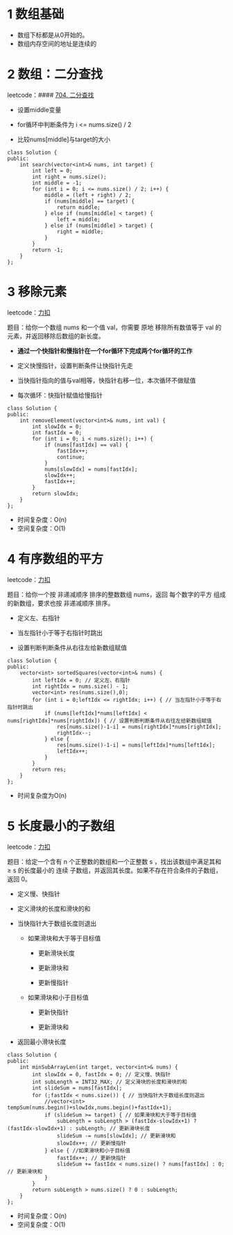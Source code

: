 # 1  数组基础

- 数组下标都是从0开始的。
- 数组内存空间的地址是连续的

# 2  数组：二分查找

leetcode：#### [704. 二分查找](https://leetcode.cn/problems/binary-search/)

- 设置middle变量

- for循环中判断条件为 i <= nums.size() / 2

- 比较nums[middle]与target的大小

```
class Solution {
public:
    int search(vector<int>& nums, int target) {
        int left = 0;
        int right = nums.size();
        int middle = -1;
        for (int i = 0; i <= nums.size() / 2; i++) {
            middle = (left + right) / 2;
            if (nums[middle] == target) {
                return middle;
            } else if (nums[middle] < target) {
                left = middle;
            } else if (nums[middle] > target) {
                right = middle;
            }
        }
        return -1;
    }
};
```

# 3  移除元素

leetcode：[力扣](https://leetcode.cn/problems/remove-element/)

题目：给你一个数组 nums 和一个值 val，你需要 原地 移除所有数值等于 val 的元素，并返回移除后数组的新长度。

- **通过一个快指针和慢指针在一个for循环下完成两个for循环的工作**

- 定义快慢指针，设置判断条件让快指针先走

- 当快指针指向的值与val相等，快指针右移一位，本次循环不做赋值

- 每次循环：快指针赋值给慢指针

```
class Solution {
public:
    int removeElement(vector<int>& nums, int val) {
        int slowIdx = 0;
        int fastIdx = 0;
        for (int i = 0; i < nums.size(); i++) {
            if (nums[fastIdx] == val) {
                fastIdx++;
                continue;
            }
            nums[slowIdx] = nums[fastIdx];
            slowIdx++;
            fastIdx++;
        }
        return slowIdx;
    }
};
```

- 时间复杂度：O(n)
- 空间复杂度：O(1)

# 4 有序数组的平方

leetcode：[力扣](https://leetcode.cn/problems/squares-of-a-sorted-array/)

题目：给你一个按 非递减顺序 排序的整数数组 nums，返回 每个数字的平方 组成的新数组，要求也按 非递减顺序 排序。

- 定义左、右指针

- 当左指针小于等于右指针时跳出

- 设置判断判断条件从右往左给新数组赋值

```
class Solution {
public:
    vector<int> sortedSquares(vector<int>& nums) {
        int leftIdx = 0; // 定义左、右指针
        int rightIdx = nums.size() - 1;
        vector<int> res(nums.size(),0);
        for (int i = 0;leftIdx <= rightIdx; i++) { // 当左指针小于等于右指针时跳出
            if (nums[leftIdx]*nums[leftIdx] < nums[rightIdx]*nums[rightIdx]) { // 设置判断判断条件从右往左给新数组赋值
                res[nums.size()-1-i] = nums[rightIdx]*nums[rightIdx];
                rightIdx--;
            } else {
                res[nums.size()-1-i] = nums[leftIdx]*nums[leftIdx];
                leftIdx++;
            }
        }
        return res;
    }
};
```

- 时间复杂度为O(n)

# 5 长度最小的子数组

leetcode：[力扣](https://leetcode.cn/problems/minimum-size-subarray-sum/)

题目：给定一个含有 n 个正整数的数组和一个正整数 s ，找出该数组中满足其和 ≥ s 的长度最小的 连续 子数组，并返回其长度。如果不存在符合条件的子数组，返回 0。

- 定义慢、快指针

- 定义滑块的长度和滑块的和

- 当快指针大于数组长度则退出
  
  - 如果滑块和大于等于目标值
    
    - 更新滑块长度
    
    - 更新滑块和
    
    - 更新慢指针
  
  - 如果滑块和小于目标值
    
    - 更新快指针
    
    - 更新滑块和

- 返回最小滑块长度

```
class Solution {
public:
    int minSubArrayLen(int target, vector<int>& nums) {
        int slowIdx = 0, fastIdx = 0; // 定义慢、快指针
        int subLength = INT32_MAX; // 定义滑块的长度和滑块的和
        int slideSum = nums[fastIdx];
        for (;fastIdx < nums.size()) { // 当快指针大于数组长度则退出
            //vector<int> tempSum(nums.begin()+slowIdx,nums.begin()+fastIdx+1);
            if (slideSum >= target) { // 如果滑块和大于等于目标值
                subLength = subLength > (fastIdx-slowIdx+1) ? (fastIdx-slowIdx+1) : subLength; // 更新滑块长度
                slideSum -= nums[slowIdx]; // 更新滑块和
                slowIdx++; // 更新慢指针
            } else { //如果滑块和小于目标值
                fastIdx++; // 更新快指针
                slideSum += fastIdx < nums.size() ? nums[fastIdx] : 0; // 更新滑块和
            }
        }
        return subLength > nums.size() ? 0 : subLength;
    }
};
```

- 时间复杂度：O(n)
- 空间复杂度：O(1)
